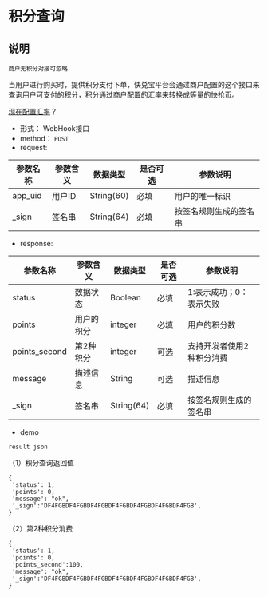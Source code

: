 # 积分查询

## 说明

`商户无积分对接可忽略`

当用户进行购买时，提供积分支付下单，快兑宝平台会通过商户配置的这个接口来查询用户可支付的积分，积分通过商户配置的汇率来转换成等量的快抢币。

[现在配置汇率](http://open.kuaiduibao.com/developer/parameter/appinfo)？

* 形式： WebHook接口
* method： `POST`
* request:

| 参数名称 | 参数含义 | 数据类型 | 是否可选 | 参数说明 |
| --- | --- | --- | --- | --- |
| app\_uid | 用户ID | String\(60\) | 必填 | 用户的唯一标识 |
| \_sign | 签名串 | String\(64\) | 必填 | 按签名规则生成的签名串 |

* response:

| 参数名称 | 参数含义 | 数据类型 | 是否可选 | 参数说明 |
| --- | --- | --- | --- | --- |
| status | 数据状态 | Boolean | 必填 | 1:表示成功；0：表示失败 |
| points | 用户的积分 | integer | 必填 | 用户的积分数 |
| points\_second | 第2种积分 | integer | 可选 | 支持开发者使用2种积分消费 |
| message | 描述信息 | String | 可选 | 描述信息 |
| \_sign | 签名串 | String\(64\) | 必填 | 按签名规则生成的签名串 |

* demo

`result json`

（1）积分查询返回值

```
{
 'status': 1,
 'points': 0,
 'message': "ok",
 '_sign':'DF4FGBDF4FGBDF4FGBDF4FGBDF4FGBDF4FGBDF4FGB',
}
```

（2）第2种积分消费

```
{
 'status': 1,
 'points': 0,
 'points_second':100,
 'message': "ok",
 '_sign':'DF4FGBDF4FGBDF4FGBDF4FGBDF4FGBDF4FGBDF4FGB',
}
```



